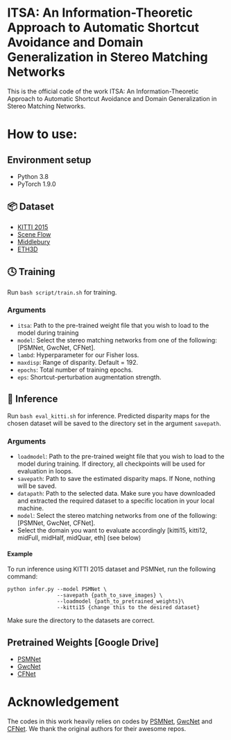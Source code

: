 # ITSA: An Information-Theoretic Approach to Automatic Shortcut Avoidance and Domain Generalization in Stereo Matching Networks

This is the official code of the work ITSA: An Information-Theoretic Approach to Automatic Shortcut Avoidance and Domain Generalization in Stereo Matching Networks.

# How to use:
## Environment setup
* Python 3.8
* PyTorch 1.9.0

## :package: Dataset
* [KITTI 2015](http://www.cvlibs.net/datasets/kitti/eval_scene_flow.php?benchmark=stereo)
* [Scene Flow](https://lmb.informatik.uni-freiburg.de/resources/datasets/SceneFlowDatasets.en.html)
* [Middlebury](https://vision.middlebury.edu/stereo/data/)
* [ETH3D](https://www.eth3d.net/datasets)

## :clock4: Training
Run `bash script/train.sh` for training.
### Arguments 
* `itsa`: Path to the pre-trained weight file that you wish to load to the model during training
* `model`: Select the stereo matching networks from one of the following: [PSMNet, GwcNet, CFNet].
* `lambd`: Hyperparameter for our Fisher loss.
* `maxdisp`: Range of disparity. Default = 192.
* `epochs`: Total number of training epochs.
* `eps`: Shortcut-perturbation augmentation strength. 

## :memo: Inference
Run `bash eval_kitti.sh` for inference. Predicted disparity maps for the chosen dataset will be saved to the directory set in the argument `savepath`.
### Arguments 
* `loadmodel`: Path to the pre-trained weight file that you wish to load to the model during training. If directory, all checkpoints will be used for evaluation in loops. 
* `savepath`: Path to save the estimated disparity maps. If None, nothing will be saved.
* `datapath`: Path to the selected data. Make sure you have downloaded and extracted the required dataset to a specific location in your local machine.
* `model`: Select the stereo matching networks from one of the following: [PSMNet, GwcNet, CFNet].
* Select the domain you want to evaluate accordingly [kitti15, kitti12, midFull, midHalf, midQuar, eth] (see below)

#### Example
To run inference using KITTI 2015 dataset and PSMNet, run the following command:
```
python infer.py --model PSMNet \
                --savepath {path_to_save_images} \
                --loadmodel {path_to_pretrained_weights}\
                --kitti15 {change this to the desired dataset}
```
Make sure the directory to the datasets are correct.

## Pretrained Weights [Google Drive]
* [PSMNet](https://drive.google.com/file/d/1df-DP2wJpwr899dr_aoNDO3O4gTOk_KW/view?usp=sharing)
* [GwcNet](https://drive.google.com/file/d/1uF4cpL6Fkt3ykOD5B1_WKnvuLOcqU2pt/view?usp=sharing)
* [CFNet](https://drive.google.com/file/d/1neUFFEGyDnYgRpGNn14tAFkwP6en9Peb/view?usp=sharing)


# Acknowledgement
The codes in this work heavily relies on codes by [PSMNet](https://github.com/JiaRenChang/PSMNet), [GwcNet](https://github.com/xy-guo/GwcNet) and [CFNet](https://github.com/gallenszl/CFNet). We thank the original authors for their awesome repos.
